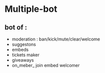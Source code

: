 # Multiple-bot
## bot of :
* moderation : ban/kick/mute/clear/welcome
* suggestons
* embeds
* tickets maker
* giveaways
* on_meber_ join embed welcomer
